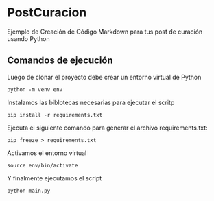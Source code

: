 # PostCuracion
Ejemplo de Creación de Código Markdown para tus post de curación usando Python

## Comandos de ejecución


Luego de clonar el proyecto debe crear un entorno virtual de Python

<code>python -m venv env</code>

Instalamos las biblotecas necesarias para ejecutar el scritp

<code>pip install -r requirements.txt</code>

Ejecuta el siguiente comando para generar el archivo requirements.txt:

<code>pip freeze > requirements.txt</code>

Activamos el entorno virtual

<code>source env/bin/activate</code>

Y finalmente ejecutamos el script

<code>python main.py</code>


